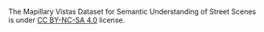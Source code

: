 The Mapillary Vistas Dataset for Semantic Understanding of Street Scenes is under [CC BY-NC-SA 4.0](https://creativecommons.org/licenses/by-nc-sa/4.0/) license.